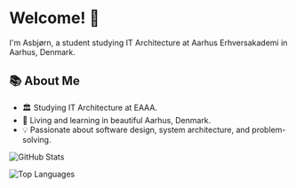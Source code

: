 # Welcome! 👋

I'm Asbjørn, a student studying IT Architecture at Aarhus Erhversakademi in Aarhus, Denmark.

## 📚 About Me

- 🏛️ Studying IT Architecture at EAAA.
- 🌆 Living and learning in beautiful Aarhus, Denmark.
- 💡 Passionate about software design, system architecture, and problem-solving.

![GitHub Stats](https://github-readme-stats.vercel.app/api?username=asbjorn-dev&show_icons=true)

![Top Languages](https://github-readme-stats.vercel.app/api/top-langs/?username=asbjorn-dev)
